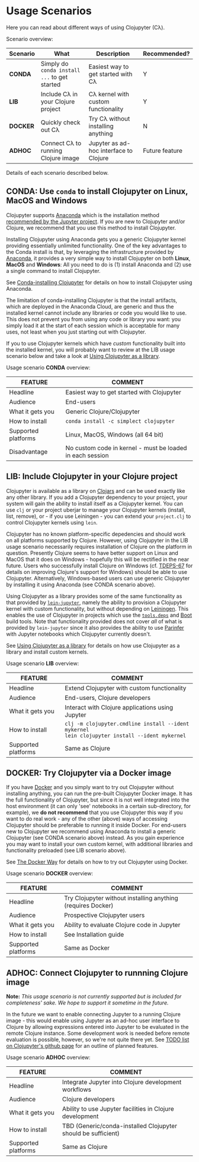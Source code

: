 # Usage Scenarios

Here you can read about different ways of using Clojupyter (Cλ).

Scenario overview:

| Scenario    | What                                           | Description                              | Recommended?
|-------------|------------------------------------------------|------------------------------------------| -----
| **CONDA**    | Simply do `conda install ...` to get started   | Easiest way to get started with Cλ       | Y
| **LIB**      | Include Cλ in your Clojure project             | Cλ kernel with custom functionality      | Y
| **DOCKER**   | Quickly check out Cλ                           | Try Cλ without installing anything       | N
| **ADHOC**    | Connect Cλ to running Clojure image  | Jupyter as ad-hoc interface to Clojure   | Future feature

Details of each scenario described below.

## CONDA: Use `conda` to install Clojupyter on Linux, MacOS and Windows

Clojupyter supports [Anaconda](https://www.anaconda.org) which is the installation method
[recommended by the Jupyter project](https://jupyter.readthedocs.io/en/latest/install.html#installing-jupyter-using-anaconda-and-conda).
If you are new to Clojupyter and/or Clojure, we recommend that you use this method to install
Clojupyter.

Installing Clojupyter using Anaconda gets you a generic Clojupyter kernel providing essentially
unlimited functionality.  One of the key advantages to the Conda install is that, by leveraging the
infrastructure provided by [Anaconda](www.anaconda.org), it provides a very simple way to install
Clojupyter on both **Linux**, **MacOS** and **Windows**: All you need to do is (1) install
Anaconda and (2) use a single command to install Clojupyter.

See [Conda-installing Clojupyter](conda-installing.md) for details on how to install Clojupyter
using Anaconda.

The limitation of conda-installing Clojupyter is that the install artifacts, which are deployed in
the Anaconda Cloud, are generic and thus the installed kernel cannot include any libraries or code
you would like to use.  This does not prevent you from using any code or library you want: you
simply load it at the start of each session which is acceptable for many uses, not least when you
just starting out with Clojupyter.

If you to use Clojupyter kernels which have *custom* functionality built into the installed kernel,
you will probably want to review at the LIB usage scenario below and take a look at [Using
Clojupyter as a library](library.md).

Usage scenario **CONDA** overview:

| **FEATURE**             | **COMMENT**                                               |
|-------------------------|-----------------------------------------------------------|
| Headline                | Easiest way to get started with Clojupyter                |
| Audience                | End-users                                                 |
| What it gets you        | Generic Clojure/Clojupyter                                |
| How to install          | `conda install -c simplect clojupyter`                    |
| Supported platforms     | Linux, MacOS, Windows (all 64 bit)                        |
| Disadvantage            | No custom code in kernel - must be loaded in each session |


## LIB: Include Clojupyter in your Clojure project

Clojupyter is available as a library on [Clojars](https://clojars.org/) and can be used exactly like
any other library.  If you add a Clojupyter dependency to your project, your system will gain the
ability to install itself as a Clojupyter kernel.  You can use `clj` or your project uberjar to
manage your Clojupyter kernels (install, list, remove), or - if you use Leiningen - you can extend
your `project.clj` to control Clojupyter kernels using `lein`.

Clojupyter has no known platform-specific depedencies and should work on all platforms supported by
Clojure.  However, using Clojupyter in the LIB usage scenario necessarily requires installation of
Clojure on the platform in question.  Presently Clojure seems to have better support on Linux and
MacOS that it does on Windows - hopefully this will be rectified in the near future.  Users who
successfully install Clojure on Windows
(cf. [TDEPS-67](https://github.com/clojure/tools.deps.alpha/wiki/clj-on-Windows) for details on
improving Clojure's support for Windows) should be able to use Clojupyter.  Alternatively,
Windows-based users can use generic Clojupyter by installing it using Anaconda (see CONDA scenario
above).

Using Clojupyter as a library provides some of the same functionality as that provided by
[`lein-jupyter`](https://github.com/clojupyter/lein-jupyter), namely the ability to provision a
Clojupyter kernel with custom functionality, but without depending on
[Leiningen](https://leiningen.org/).  This enables the use of Clojupyter in projects which use the
[`tools.deps`](https://github.com/clojure/tools.deps.alpha) and
[Boot](https://github.com/boot-clj/boot) build tools.  Note that functionality provided does not
cover *all* of what is provided by `lein-jupyter` since it also provides the ability to use
[Parinfer](https://shaunlebron.github.io/parinfer/) with Jupyter notebooks which Clojupyter
currently doesn't.

See [Using Clojupyter as a library](library.md) for details on how use Clojupyter as a library and
install custom kernels.

Usage scenario **LIB** overview:

| **FEATURE**             | **COMMENT**  |
|-------------------------|--------------------------------------------|
| Headline                | Extend Clojupyter with custom functionality      |
| Audience                | End-users, Clojure developers                    |
| What it gets you        | Interact with Clojure applications using Jupyter |
| How to install          | `clj -m clojupyter.cmdline install --ident mykernel` <br>`lein clojupyter install --ident mykernel`       |
| Supported platforms     | Same as Clojure                                  |


## DOCKER: Try Clojupyter via a Docker image

If you have [Docker](https://www.docker.com/) and you simply want to try out Clojupyter without
installing anything, you can run the pre-built Clojupyter Docker image.  It has the full
functionality of Clojupyter, but since it is not well integrated into the host environment (it can
only 'see' notebooks in a certain sub-directory, for example), we **do not recommend** that you use
Clojupyter this way if you want to do real work - any of the other (above) ways of accessing
Clojupyter should be preferable to running it inside Docker.  For end-users new to Clojupyter we
recommend using Anaconda to install a generic Clojupyter (see CONDA scenario above) instead.  As you
gain experience you may want to install your own custom kernel, with additional libraries and
functionality preloaded (see LIB scenario above).

See [The Docker Way](docker.md) for details on how to try out Clojupyter using Docker.

Usage scenario **DOCKER** overview:

| **FEATURE**             | **COMMENT**  |
|-------------------------|--------------------------------------------|
| Headline                | Try Clojupyter without installing anything (requires Docker)  |
| Audience                | Prospective Clojupyter users                                  |
| What it gets you        | Ability to evaluate Clojure code in Jupyter                   |
| How to install          | See Installation guide                                        |
| Supported platforms     | Same as Docker                                                |


## ADHOC: Connect Clojupyter to runnning Clojure image

**Note:** *This usage scenario is not currently supported but is included for completeness' sake.
We hope to support it sometime in the future.*

In the future we want to enable connecting Jupyter to a running Clojure image - this would enable
using Jupyter as an ad-hoc user interface to Clojure by allowing expressions entered into Jupyter to
be evaluated in the remote Clojure instance.  Some development work is needed before remote
evaluation is possible, however, so we're not quite there yet.  See [TODO list on Clojupyter's
github page](https://github.com/clojupyter/clojupyter#todo) for an outline of planned features.

Usage scenario **ADHOC** overview:

| **FEATURE**             | **COMMENT**                                                   |
|-------------------------|---------------------------------------------------------------|
| Headline                | Integrate Jupyter into Clojure development workflows          |
| Audience                | Clojure developers                                            |
| What it gets you        | Ability to use Jupyter facilities in Clojure development      |
| How to install          | TBD (Generic/conda-installed Clojupyter should be sufficient) |
| Supported platforms     | Same as Clojure                                               |

